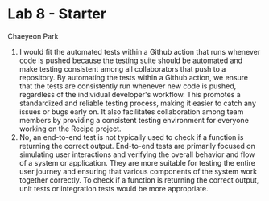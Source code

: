 # Lab 8 - Starter
Chaeyeon Park

1. I would fit the automated tests within a Github action that runs whenever code is pushed because the testing suite should be automated and make testing consistent among all collaborators that push to a repository. By automating the tests within a Github action, we ensure that the tests are consistently run whenever new code is pushed, regardless of the individual developer's workflow. This promotes a standardized and reliable testing process, making it easier to catch any issues or bugs early on. It also facilitates collaboration among team members by providing a consistent testing environment for everyone working on the Recipe project.
2. No, an end-to-end test is not typically used to check if a function is returning the correct output. End-to-end tests are primarily focused on simulating user interactions and verifying the overall behavior and flow of a system or application. They are more suitable for testing the entire user journey and ensuring that various components of the system work together correctly. To check if a function is returning the correct output, unit tests or integration tests would be more appropriate. 